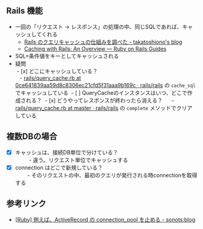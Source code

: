 ## Rails 機能
- 一回の「リクエスト -> レスポンス」の処理の中、同じSQLであれば、キャッシュしてくれる
  - [Rails のクエリキャッシュの仕組みを調べた - takatoshiono's blog](http://takatoshiono.hatenablog.com/entry/2015/06/20/005835)
  - [Caching with Rails: An Overview — Ruby on Rails Guides](http://guides.rubyonrails.org/caching_with_rails.html#sql-caching)
- SQL+条件値をキーとしてキャッシュされる
- 疑問　　  
  - [x] どこにキャッシュしている？  
    - [rails/query_cache.rb at 0ce641839aa59d8c8306ec21cfd5f31aaa9b169c · rails/rails](https://github.com/rails/rails/blob/0ce641839aa59d8c8306ec21cfd5f31aaa9b169c/activerecord/lib/active_record/connection_adapters/abstract/query_cache.rb) の `cache_sql` でキャッシュしている
  - [ ] QueryCacheのインスタンスはいつ、どこで作成される？
  - [x] どうやってレスポンスが終わったら消える？   
    - [rails/query_cache.rb at master · rails/rails](https://github.com/rails/rails/blob/master/activerecord/lib/active_record/query_cache.rb) の `complete` メソッドでクリアしている
    
## 複数DBの場合
- [x] キャッシュは、接続DB単位で分けている？  
　　  - 違う。リクエスト単位でキャッシュする
- [x] connection はどこで新規している？  
 　　 - そのリクエストの中、最初のクエリが発行される時connectionを取得する
  
## 参考リンク
- [[Ruby] 例えば、ActiveRecord の connection_pool を止める - sonots:blog](http://blog.livedoor.jp/sonots/archives/38797925.html)
